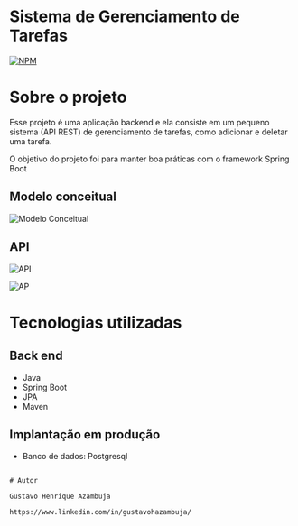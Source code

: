 
# Sistema de Gerenciamento de Tarefas
[![NPM](https://img.shields.io/npm/l/react)](https://github.com/devsuperior/sds1-wmazoni/blob/master/LICENSE) 

# Sobre o projeto

Esse projeto é  uma aplicação backend e ela consiste em um pequeno sistema (API REST) de gerenciamento de tarefas, como adicionar e deletar uma tarefa.

O objetivo do projeto foi para manter boa práticas com o framework Spring Boot


## Modelo conceitual
![Modelo Conceitual](https://github.com/gustavoHazambuja/Images/blob/main/Tasks/Task.png)

## API
![API](https://github.com/gustavoHazambuja/Images/blob/main/Tasks/GetTasks.png)

![AP](https://github.com/gustavoHazambuja/Images/blob/main/Tasks/PostTask.png)

# Tecnologias utilizadas
## Back end
- Java
- Spring Boot
- JPA
- Maven
## Implantação em produção
- Banco de dados: Postgresql

  

```

# Autor

Gustavo Henrique Azambuja

https://www.linkedin.com/in/gustavohazambuja/

